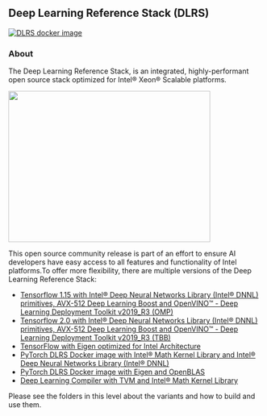 ## Deep Learning Reference Stack (DLRS)

[![DLRS docker image](https://images.microbadger.com/badges/image/clearlinux/stacks-dlrs-mkl.svg)](https://microbadger.com/images/clearlinux/stacks-dlrs-mkl "DLRS docker image")

### About

The Deep Learning Reference Stack, is an integrated, highly-performant open source stack optimized for Intel® Xeon® Scalable platforms. 

<img src="https://clearlinux.org/sites/default/files/single_2.png" width="400" height="300" />

This open source community release is part of an effort to ensure AI developers have easy access to all features and functionality of Intel platforms.To offer more flexibility, there are multiple versions of the Deep Learning Reference Stack:

* [Tensorflow 1.15 with Intel® Deep Neural Networks Library (Intel® DNNL) primitives, AVX-512 Deep Learning Boost and OpenVINO™ - Deep Learning Deployment Toolkit v2019_R3 (OMP)](https://hub.docker.com/r/clearlinux/stacks-dlrs-mkl)
* [Tensorflow 2.0 with Intel® Deep Neural Networks Library (Intel® DNNL) primitives, AVX-512 Deep Learning Boost and OpenVINO™ - Deep Learning Deployment Toolkit v2019_R3 (TBB)](https://hub.docker.com/r/clearlinux/stacks-dlrs_2-mkl)
* [TensorFlow with Eigen optimized for Intel Architecture](https://hub.docker.com/r/clearlinux/stacks-dlrs-oss)
* [PyTorch DLRS Docker image with Intel® Math Kernel Library and Intel® Deep Neural Networks Library (Intel® DNNL)](https://hub.docker.com/r/clearlinux/stacks-pytorch-mkl)
* [PyTorch DLRS Docker image with Eigen and OpenBLAS](https://hub.docker.com/r/clearlinux/stacks-pytorch-oss)
* [Deep Learning Compiler with TVM and Intel® Math Kernel Library](https://hub.docker.com/r/clearlinux/stacks-ml-compiler)


Please see the folders in this level about the variants and how to build and use them.
